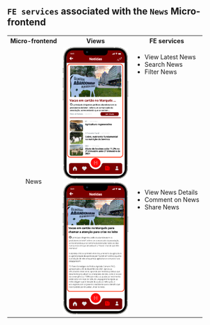 ## `FE services` associated with the `News` Micro-frontend

<table>
  <tr>
    <th>Micro-frontend</th>
    <th>Views</th>
    <th>FE services</th>
  </tr>
  <tr>
    <td rowspan="3" style="text-align: center;">News</td>
    <td><img src="https://github.com/DuarteVDG/aw-project/blob/main/fe-services/images/News1.png?raw=true" style="width: 150px; height: auto;" /></td>
    <td style="vertical-align: top;">
      <ul>
        <li>View Latest News</li>
        <li>Search News</li>
        <li>Filter News</li>
      </ul>
    </td>
  </tr>
  <tr>
    <td><img src="https://github.com/DuarteVDG/aw-project/blob/main/fe-services/images/News2.png?raw=true" style="width: 150px; height: auto;" /></td>
    <td style="vertical-align: top;">
      <ul>
        <li>View News Details</li>
        <li>Comment on News</li>
        <li>Share News</li>
      </ul>
    </td>
  </tr>
</table>
